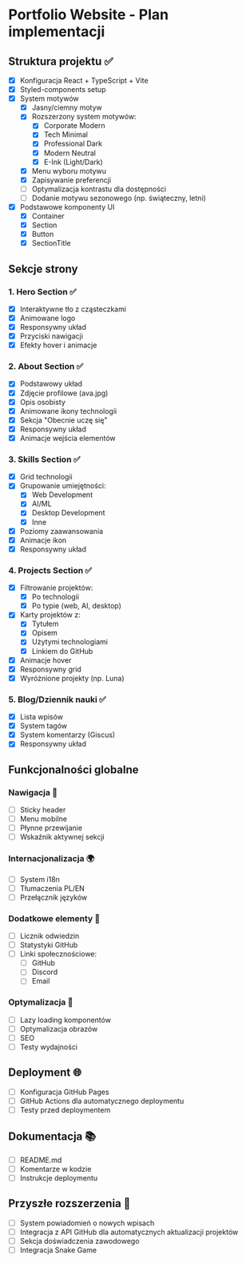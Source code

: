# Portfolio Website - Plan implementacji

## Struktura projektu ✅

- [x] Konfiguracja React + TypeScript + Vite
- [x] Styled-components setup
- [x] System motywów
  - [x] Jasny/ciemny motyw
  - [x] Rozszerzony system motywów:
    - [x] Corporate Modern
    - [x] Tech Minimal
    - [x] Professional Dark
    - [x] Modern Neutral
    - [x] E-Ink (Light/Dark)
  - [x] Menu wyboru motywu
  - [x] Zapisywanie preferencji
  - [ ] Optymalizacja kontrastu dla dostępności
  - [ ] Dodanie motywu sezonowego (np. świąteczny, letni)
- [x] Podstawowe komponenty UI
  - [x] Container
  - [x] Section
  - [x] Button
  - [x] SectionTitle

## Sekcje strony

### 1. Hero Section ✅

- [x] Interaktywne tło z cząsteczkami
- [x] Animowane logo
- [x] Responsywny układ
- [x] Przyciski nawigacji
- [x] Efekty hover i animacje

### 2. About Section ✅

- [x] Podstawowy układ
- [x] Zdjęcie profilowe (ava.jpg)
- [x] Opis osobisty
- [x] Animowane ikony technologii
- [x] Sekcja "Obecnie uczę się"
- [x] Responsywny układ
- [x] Animacje wejścia elementów

### 3. Skills Section ✅

- [x] Grid technologii
- [x] Grupowanie umiejętności:
  - [x] Web Development
  - [x] AI/ML
  - [x] Desktop Development
  - [x] Inne
- [x] Poziomy zaawansowania
- [x] Animacje ikon
- [x] Responsywny układ

### 4. Projects Section ✅

- [x] Filtrowanie projektów:
  - [x] Po technologii
  - [x] Po typie (web, AI, desktop)
- [x] Karty projektów z:
  - [x] Tytułem
  - [x] Opisem
  - [x] Użytymi technologiami
  - [x] Linkiem do GitHub
- [x] Animacje hover
- [x] Responsywny grid
- [x] Wyróżnione projekty (np. Luna)

### 5. Blog/Dziennik nauki ✅

- [x] Lista wpisów
- [x] System tagów
- [x] System komentarzy (Giscus)
- [x] Responsywny układ

## Funkcjonalności globalne

### Nawigacja 🧭

- [ ] Sticky header
- [ ] Menu mobilne
- [ ] Płynne przewijanie
- [ ] Wskaźnik aktywnej sekcji

### Internacjonalizacja 🌍

- [ ] System i18n
- [ ] Tłumaczenia PL/EN
- [ ] Przełącznik języków

### Dodatkowe elementy 🎨

- [ ] Licznik odwiedzin
- [ ] Statystyki GitHub
- [ ] Linki społecznościowe:
  - [ ] GitHub
  - [ ] Discord
  - [ ] Email

### Optymalizacja 🚀

- [ ] Lazy loading komponentów
- [ ] Optymalizacja obrazów
- [ ] SEO
- [ ] Testy wydajności

## Deployment 🌐

- [ ] Konfiguracja GitHub Pages
- [ ] GitHub Actions dla automatycznego deploymentu
- [ ] Testy przed deploymentem

## Dokumentacja 📚

- [ ] README.md
- [ ] Komentarze w kodzie
- [ ] Instrukcje deploymentu

## Przyszłe rozszerzenia 🔮

- [ ] System powiadomień o nowych wpisach
- [ ] Integracja z API GitHub dla automatycznych aktualizacji projektów
- [ ] Sekcja doświadczenia zawodowego
- [ ] Integracja Snake Game
